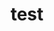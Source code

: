 ---
title: "test"


extra:
  lead: "___LANDING_DESCRIPTION___"
  url: "/docs/___LANDING_PAGE___"
  url_button: "___LANDING_BUTTON___"
---